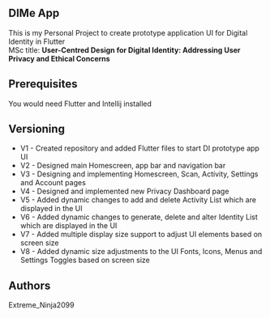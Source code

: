 ## DIMe App
This is my Personal Project to create prototype application UI for Digital Identity in Flutter
<br>MSc title: **User-Centred Design for Digital Identity: Addressing User Privacy and Ethical Concerns**

## **Prerequisites**

You would need Flutter and Intellij installed

## **Versioning**
- V1 - Created repository and added Flutter files to start DI prototype app UI
- V2 - Designed main Homescreen, app bar and navigation bar
- V3 - Designing and implementing Homescreen, Scan, Activity, Settings and Account pages
- V4 - Designed and implemented new Privacy Dashboard page
- V5 - Added dynamic changes to add and delete Activity List which are displayed in the UI
- V6 - Added dynamic changes to generate, delete and alter Identity List which are displayed in the UI
- V7 - Added multiple display size support to adjust UI elements based on screen size
- V8 - Added dynamic size adjustments to the UI Fonts, Icons, Menus and Settings Toggles based on screen size

## **Authors**

Extreme_Ninja2099
